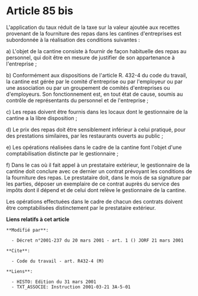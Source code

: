 # Article 85 bis

L'application du taux réduit de la taxe sur la valeur ajoutée aux recettes provenant de la fourniture des repas dans les
cantines d'entreprises est subordonnée à la réalisation des conditions suivantes :

a) L'objet de la cantine consiste à fournir de façon habituelle des repas au personnel, qui doit être en mesure de justifier
de son appartenance à l'entreprise ;

b) Conformément aux dispositions de l'article R. 432-4 du code du travail, la cantine est gérée par le comité d'entreprise ou
par l'employeur ou par une association ou par un groupement de comités d'entreprises ou d'employeurs. Son fonctionnement est,
en tout état de cause, soumis au contrôle de représentants du personnel et de l'entreprise ;

c) Les repas doivent être fournis dans les locaux dont le gestionnaire de la cantine a la libre disposition ;

d) Le prix des repas doit être sensiblement inférieur à celui pratiqué, pour des prestations similaires, par les restaurants
ouverts au public ;

e) Les opérations réalisées dans le cadre de la cantine font l'objet d'une comptabilisation distincte par le gestionnaire ;

f) Dans le cas où il fait appel à un prestataire extérieur, le gestionnaire de la cantine doit conclure avec ce dernier un
contrat prévoyant les conditions de la fourniture des repas. Le prestataire doit, dans le mois de sa signature par les
parties, déposer un exemplaire de ce contrat auprès du service des impôts dont il dépend et de celui dont relève le
gestionnaire de la cantine.

Les opérations effectuées dans le cadre de chacun des contrats doivent être comptabilisées distinctement par le prestataire
extérieur.

**Liens relatifs à cet article**

	**Modifié par**:

	  - Décret n°2001-237 du 20 mars 2001 - art. 1 () JORF 21 mars 2001

	**Cite**:

	  - Code du travail - art. R432-4 (M)

	**Liens**:

	  - HISTO: Edition du 31 mars 2001
	  - TXT_ASSOCIE: Instruction 2001-03-21 3A-5-01
